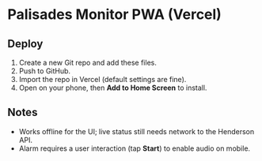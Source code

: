 
# Palisades Monitor PWA (Vercel)

## Deploy
1. Create a new Git repo and add these files.
2. Push to GitHub.
3. Import the repo in Vercel (default settings are fine).
4. Open on your phone, then **Add to Home Screen** to install.

## Notes
- Works offline for the UI; live status still needs network to the Henderson API.
- Alarm requires a user interaction (tap **Start**) to enable audio on mobile.
